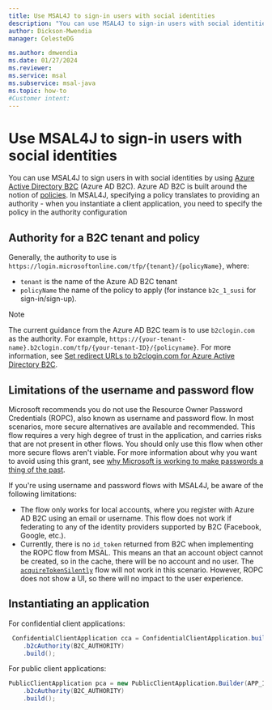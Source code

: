 ```yaml
---
title: Use MSAL4J to sign-in users with social identities
description: "You can use MSAL4J to sign-in users with social identities by using Azure AD B2C."
author: Dickson-Mwendia
manager: CelesteDG

ms.author: dmwendia
ms.date: 01/27/2024
ms.reviewer:
ms.service: msal
ms.subservice: msal-java
ms.topic: how-to
#Customer intent: 
---
```


# Use MSAL4J to sign-in users with social identities

You can use MSAL4J to sign users in with social identities by using [Azure Active Directory B2C](https://aka.ms/aadb2c) (Azure AD B2C). Azure AD B2C is built around the notion of [policies](/azure/active-directory-b2c/custom-policy-overview). In MSAL4J, specifying a policy translates to providing an authority - when you instantiate a client application, you need to specify the policy in the authority configuration

## Authority for a B2C tenant and policy

Generally, the authority to use is `https://login.microsoftonline.com/tfp/{tenant}/{policyName}`, where:

- `tenant` is the name of the Azure AD B2C tenant
- `policyName` the name of the policy to apply (for instance `b2c_1_susi` for sign-in/sign-up).

>[!NOTE]
>The current guidance from the Azure AD B2C team is to use `b2clogin.com` as the authority. For example, `https://{your-tenant-name}.b2clogin.com/tfp/{your-tenant-ID}/{policyname}`. For more information, see [Set redirect URLs to b2clogin.com for Azure Active Directory B2C](/azure/active-directory-b2c/b2clogin).

## Limitations of the username and password flow

Microsoft recommends you do not use the Resource Owner Password Credentials (ROPC), also known as username and password flow. In most scenarios, more secure alternatives are available and recommended. This flow requires a very high degree of trust in the application, and carries risks that are not present in other flows. You should only use this flow when other more secure flows aren't viable. For more information about why you want to avoid using this grant, see [why Microsoft is working to make passwords a thing of the past](https://news.microsoft.com/features/whats-solution-growing-problem-passwords-says-microsoft/).


If you're using username and password flows with MSAL4J, be aware of the following limitations:

- The flow only works for local accounts, where you register with Azure AD B2C using an email or username. This flow does not work if federating to any of the identity providers supported by B2C (Facebook, Google, etc.).
- Currently, there is no `id_token` returned from B2C when implementing the ROPC flow from MSAL. This means an that an account object cannot be created, so in the cache, there will be no account and no user. The [`acquireTokenSilently`](xref:com.microsoft.aad.msal4j.AbstractClientApplicationBase.acquireTokenSilently(com.microsoft.aad.msal4j.SilentParameters)) flow will not work in this scenario. However, ROPC does not show a UI, so there will no impact to the user experience.

## Instantiating an application

For confidential client applications:

```java
 ConfidentialClientApplication cca = ConfidentialClientApplication.builder(APP_ID, credential)
    .b2cAuthority(B2C_AUTHORITY)
    .build();
```

For public client applications:

```java
PublicClientApplication pca = new PublicClientApplication.Builder(APP_ID)
    .b2cAuthority(B2C_AUTHORITY)
    .build();
```
